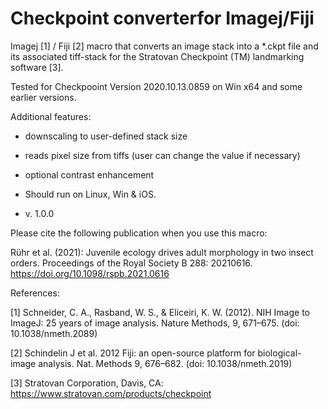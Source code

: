 # Checkpoint converterfor Imagej/Fiji
Imagej [1] / Fiji [2] macro that converts an image stack into a \*.ckpt file and its associated tiff-stack for the Stratovan Checkpoint (TM) landmarking software [3].

Tested for Checkpooint Version 2020.10.13.0859 on Win x64 and some earlier versions.

 Additional features:
 * downscaling to user-defined stack size
 * reads pixel size from tiffs (user can change the value if necessary)
 * optional contrast enhancement
   
 * Should run on Linux, Win & iOS.
 
 * v. 1.0.0

Please cite the following publication when you use this macro:

Rühr et al. (2021): Juvenile ecology drives adult morphology in two insect orders. Proceedings of the Royal Society B 288: 20210616. https://doi.org/10.1098/rspb.2021.0616

References:

[1] Schneider, C. A., Rasband, W. S., & Eliceiri, K. W. (2012). NIH Image to ImageJ: 25 years of image analysis. Nature Methods, 9, 671–675. (doi: 10.1038/nmeth.2089)

[2] Schindelin J et al. 2012 Fiji: an open-source platform for biological-image analysis. Nat. Methods 9, 676–682. (doi: 10.1038/nmeth.2019)

[3] Stratovan Corporation, Davis, CA: https://www.stratovan.com/products/checkpoint
